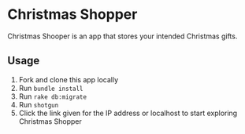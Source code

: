 # Christmas Shopper

  Christmas Shooper is an app that stores your intended Christmas gifts.

## Usage

  1. Fork and clone this app locally
  2. Run `bundle install`
  3. Run `rake db:migrate`
  4. Run `shotgun`
  5. Click the link given for the IP address or localhost to start exploring Christmas Shopper
